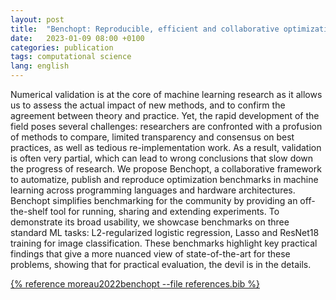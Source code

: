 ```yaml
---
layout: post
title:  "Benchopt: Reproducible, efficient and collaborative optimization benchmarks"
date:   2023-01-09 08:00 +0100
categories: publication
tags: computational science
lang: english
---
```


Numerical validation is at the core of machine learning research as it allows us to assess the actual impact of new methods, and to confirm the agreement between theory and practice. Yet, the rapid development of the field poses several challenges: researchers are confronted with a profusion of methods to compare, limited transparency and consensus on best practices, as well as tedious re-implementation work. As a result, validation is often very partial, which can lead to wrong conclusions that slow down the progress of research. We propose Benchopt, a collaborative framework to automatize, publish and reproduce optimization benchmarks in machine learning across programming languages and hardware architectures. Benchopt simplifies benchmarking for the community by providing an off-the-shelf tool for running, sharing and extending experiments. To demonstrate its broad usability, we showcase benchmarks on three standard ML tasks:
L2-regularized logistic regression, Lasso and ResNet18 training for image classification. These benchmarks highlight key practical findings that give a more nuanced view of state-of-the-art for these problems, showing that for practical evaluation, the devil is in the details.

[{% reference moreau2022benchopt --file references.bib %}](https://openreview.net/forum?id=1uSzacpyWLH)